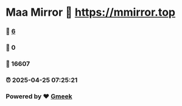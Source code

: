 # Maa Mirror :link: https://mmirror.top 
### :page_facing_up: [6](https://mmirror.top/tag.html) 
### :speech_balloon: 0 
### :hibiscus: 16607 
### :alarm_clock: 2025-04-25 07:25:21 
### Powered by :heart: [Gmeek](https://github.com/Meekdai/Gmeek)
